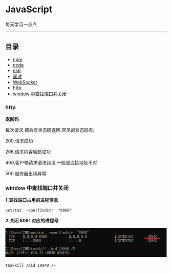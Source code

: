 # JavaScript

每天学习一点点

---

## 目录

- [npm](https://github.com/ZHR63/JavaScript/blob/master/data/npm)
- [node](https://github.com/ZHR63/JavaScript/blob/master/data/node)
- [es6](https://github.com/ZHR63/JavaScript/blob/master/data/ese)
- [面试](https://github.com/ZHR63/JavaScript/blob/master/data/important)
- [WebSocket](https://github.com/ZHR63/JavaScript/blob/master/data/WebSocket)
- [http](#http)
- [window 中查找端口并关闭](#window中查找端口并关闭)

### http

**返回码**

每次请求,都会有状态码返回,常见的状态码有:

200,请求成功

206,请求内容局部成功

400,客户端请求语法错误,一般是连接地址不对

500,服务器出现异常


### window 中查找端口并关闭

**1.查找端口占用的进程信息**

    netstat  -aon|findstr  "8080"

**2.关闭 8081 对应的进程号**

![number](img/js.png)

    taskkill /pid 10940 /F

